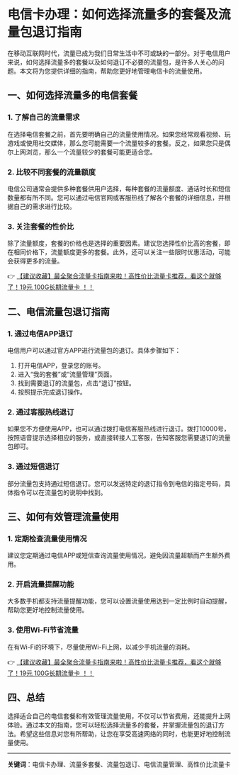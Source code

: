 # 电信卡办理：如何选择流量多的套餐及流量包退订指南

在移动互联网时代，流量已成为我们日常生活中不可或缺的一部分。对于电信用户来说，如何选择流量多的套餐以及如何退订不必要的流量包，是许多人关心的问题。本文将为您提供详细的指南，帮助您更好地管理电信卡的流量使用。

## 一、如何选择流量多的电信套餐

### 1. 了解自己的流量需求
在选择电信套餐之前，首先要明确自己的流量使用情况。如果您经常观看视频、玩游戏或使用社交媒体，那么您可能需要一个流量较多的套餐。反之，如果您只是偶尔上网浏览，那么一个流量较少的套餐可能更适合您。

### 2. 比较不同套餐的流量额度
电信公司通常会提供多种套餐供用户选择，每种套餐的流量额度、通话时长和短信数量都有所不同。您可以通过电信官网或客服热线了解各个套餐的详细信息，并根据自己的需求进行比较。

### 3. 关注套餐的性价比
除了流量额度，套餐的价格也是选择的重要因素。建议您选择性价比高的套餐，即在相同价格下，流量额度更多的套餐。此外，还可以关注一些限时优惠活动，可能会获得更多的流量。

👉 [【建议收藏】最全聚合流量卡指南来啦！高性价比流量卡推荐，看这个就够了！19元 100G长期流量卡 ！！](https://bit.ly/Liuliangka)

## 二、电信流量包退订指南

### 1. 通过电信APP退订
电信用户可以通过官方APP进行流量包的退订。具体步骤如下：
1. 打开电信APP，登录您的账号。
2. 进入“我的套餐”或“流量管理”页面。
3. 找到需要退订的流量包，点击“退订”按钮。
4. 按照提示完成退订操作。

### 2. 通过客服热线退订
如果您不方便使用APP，也可以通过拨打电信客服热线进行退订。拨打10000号，按照语音提示选择相应的服务，或直接转接人工客服，告知客服您需要退订的流量包即可。

### 3. 通过短信退订
部分流量包支持通过短信退订。您可以发送特定的退订指令到电信的指定号码，具体指令可以在流量包的说明中找到。

## 三、如何有效管理流量使用

### 1. 定期检查流量使用情况
建议您定期通过电信APP或短信查询流量使用情况，避免因流量超额而产生额外费用。

### 2. 开启流量提醒功能
大多数手机都支持流量提醒功能，您可以设置流量使用达到一定比例时自动提醒，帮助您更好地控制流量使用。

### 3. 使用Wi-Fi节省流量
在有Wi-Fi的环境下，尽量使用Wi-Fi上网，以减少手机流量的消耗。

👉 [【建议收藏】最全聚合流量卡指南来啦！高性价比流量卡推荐，看这个就够了！19元 100G长期流量卡 ！！](https://bit.ly/Liuliangka)

## 四、总结

选择适合自己的电信套餐和有效管理流量使用，不仅可以节省费用，还能提升上网体验。通过本文的指南，您可以轻松选择流量多的套餐，并掌握流量包的退订方法。希望这些信息对您有所帮助，让您在享受高速网络的同时，也能更好地控制流量使用。

---

**关键词**：电信卡办理、流量多套餐、流量包退订、电信流量管理、高性价比流量卡